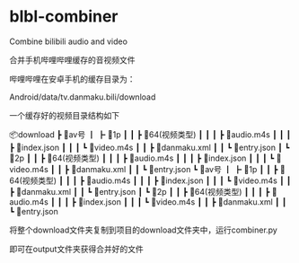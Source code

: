 # blbl-combiner
Combine bilibili audio and video

合并手机哔哩哔哩缓存的音视频文件

哔哩哔哩在安卓手机的缓存目录为：

Android/data/tv.danmaku.bili/download

一个缓存好的视频目录结构如下

📦download
 ┣ 📂av号
 ┃ ┣ 📂1p
 ┃ ┃ ┣ 📂64(视频类型)
 ┃ ┃ ┃ ┣ 📜audio.m4s
 ┃ ┃ ┃ ┣ 📜index.json
 ┃ ┃ ┃ ┗ 📜video.m4s
 ┃ ┃ ┣ 📜danmaku.xml
 ┃ ┃ ┗ 📜entry.json
 ┃ ┗ 📂2p
 ┃ ┃ ┣ 📂64(视频类型)
 ┃ ┃ ┃ ┣ 📜audio.m4s
 ┃ ┃ ┃ ┣ 📜index.json
 ┃ ┃ ┃ ┗ 📜video.m4s
 ┃ ┃ ┣ 📜danmaku.xml
 ┃ ┃ ┗ 📜entry.json
 ┗ 📂av号
 ┃ ┣ 📂1p
 ┃ ┃ ┣ 📂64(视频类型)
 ┃ ┃ ┃ ┣ 📜audio.m4s
 ┃ ┃ ┃ ┣ 📜index.json
 ┃ ┃ ┃ ┗ 📜video.m4s
 ┃ ┃ ┣ 📜danmaku.xml
 ┃ ┃ ┗ 📜entry.json
 ┃ ┗ 📂2p
 ┃ ┃ ┣ 📂64(视频类型)
 ┃ ┃ ┃ ┣ 📜audio.m4s
 ┃ ┃ ┃ ┣ 📜index.json
 ┃ ┃ ┃ ┗ 📜video.m4s
 ┃ ┃ ┣ 📜danmaku.xml
 ┃ ┃ ┗ 📜entry.json

将整个download文件夹复制到项目的download文件夹中，运行combiner.py

即可在output文件夹获得合并好的文件